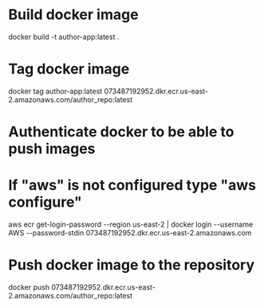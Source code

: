 # Build docker image
docker build -t author-app:latest .

# Tag docker image
docker tag author-app:latest 073487192952.dkr.ecr.us-east-2.amazonaws.com/author_repo:latest

# Authenticate docker to be able to push images
# If "aws" is not configured type "aws configure" 
aws ecr get-login-password --region us-east-2 | docker login --username AWS --password-stdin 073487192952.dkr.ecr.us-east-2.amazonaws.com

# Push docker image to the repository
docker push 073487192952.dkr.ecr.us-east-2.amazonaws.com/author_repo:latest

